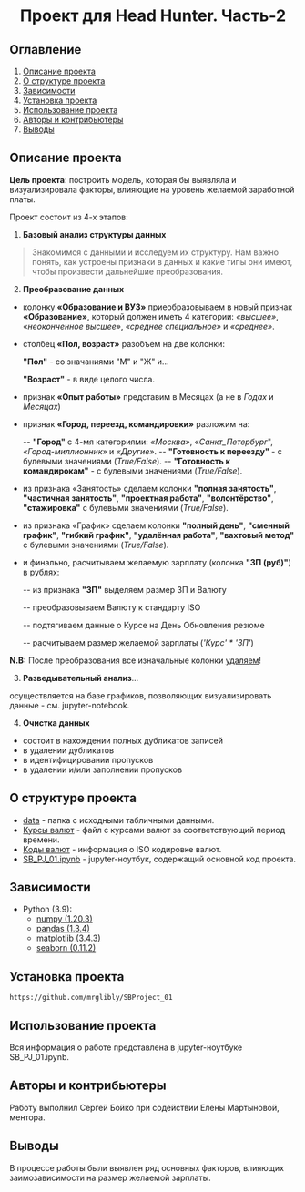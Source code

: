# <center> Проект для Head Hunter. Часть-2 </center>
## Оглавление
1. [Описание проекта](#описание-проекта)
2. [О структуре проекта](#о-структуре-проекта)
3. [Зависимости](#Зависимости)
4. [Установка проекта](#установка-проекта)
5. [Использование проекта](#использование-проекта)
6. [Авторы и контрибьютеры](#авторы-и-контрибьютеры)
7. [Выводы](#выводы)

## Описание проекта
**Цель проекта**: построить модель, которая бы выявляла и визуализировала факторы, влияющие на уровень желаемой заработной платы.

Проект состоит из 4-х этапов:
1. **Базовый анализ структуры данных**


>Знакомимся с данными и исследуем их структуру. Нам важно понять, как устроены признаки в данных и какие типы они имеют, чтобы произвести дальнейшие преобразования.
2. **Преобразование данных**
- колонку **«Образование и ВУЗ»** приеобразовываем в новый признак **«Образование»**, который должен иметь 4 категории: *«высшее»*, «*неоконченное высшее»*, *«среднее специальное»* и *«среднее»*.
- столбец **«Пол, возраст»** разобъем на две колонки:
    
    **"Пол"** - со значаниями "М" и "Ж" и...

    **"Возраст"** - в виде целого числа.
- признак **«Опыт работы»** представим в Месяцах (а не в *Годах* и *Месяцах*)
- признак **«Город, переезд, командировки»** разложим на:

    -- **"Город"** с 4-мя категориями: *«Москва»*, «*Санкт_Петербург*", *«Город-миллионник»* и *«Другие»*.
    -- **"Готовность к переезду"** - с булевыми значениями (*True/False*).
    -- **"Готовность к командирокам"** - с булевыми значениями (*True/False*).
- из признака «Занятость» сделаем колонки **"полная занятость"**, **"частичная занятость"**, **"проектная работа"**, **"волонтёрство"**, **"стажировка"** с булевыми значениями (*True/False*).
- из признака  «График» сделаем колонки **"полный день"**, **"сменный график"**, **"гибкий график"**, **"удалённая работа"**, **"вахтовый метод"** с булевыми значениями (*True/False*).
- и финально, расчитываем желаемую зарплату (колонка **"ЗП (руб)"**) в рублях:

    -- из признака **"ЗП"** выделяем размер ЗП и Валюту
    
    -- преобразовываем Валюту к стандарту ISO
    
    -- подтягиваем данные о Курсе на День Обновления резюме

    -- расчитываем размер желаемой зарплаты (*'Курс' * 'ЗП'*)

**N.B:** После преобразования все изначальные колонки <ins>удаляем</ins>!

3. **Разведывательный анализ**...

осуществляется на базе графиков, позволяющих визуализировать данные - см. jupyter-notebook.


4. **Очистка данных**

+ состоит в нахождении полных дубликатов записей
+ в удалении дубликатов
+ в идентифицировании пропусков
+ в удалении и/или заполнении пропусков


## О структуре проекта
* [data](https://drive.google.com/file/d/1vJayOym05eqpUI1x1fca0sme-25DAKeu/view?usp=share_link) - папка с исходными табличными данными.
* [Курсы валют](https://drive.google.com/file/d/1aCm8xEhe9VjTlRm6Kb7loMEORmymY3JV/view?usp=share_link) - файл с курсами валют за соответствующий период времени.
* [Коды валют](./Currency_ISO.xlsx) - информация о ISO кодировке валют.
* [SB_PJ_01.ipynb](https://github.com/mrglibly/4GitHub/blob/main/Project2/SB_PJ_01.ipynb) - jupyter-ноутбук, содержащий основной код проекта.

## Зависимости
* Python (3.9):
    * [numpy (1.20.3)](https://numpy.org)
    * [pandas (1.3.4)](https://pandas.pydata.org)
    * [matplotlib (3.4.3)](https://matplotlib.org)
    * [seaborn (0.11.2)](https://seaborn.pydata.org)
## Установка проекта
```
https://github.com/mrglibly/SBProject_01
```

## Использование проекта
Вся информация о работе представлена в jupyter-ноутбуке SB_PJ_01.ipynb.
## Авторы и контрибьютеры
Работу выполнил Сергей Бойко при содействии Елены Мартыновой, ментора.
## Выводы
В процессе работы были выявлен ряд основных факторов, влияющих заимозависимости на размер желаемой зарплаты.

